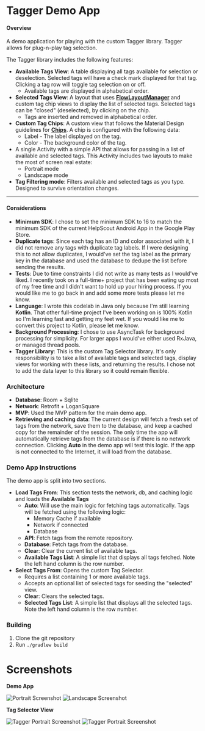 
# Tagger Demo App

#### Overview

A demo application for playing with the custom Tagger library. Tagger allows for plug-n-play tag selection.

The Tagger library includes the following features:

 - **Available Tags View**: A table displaying all tags available for selection or deselection. Selected tags will have a check mark displayed for that tag. Clicking a tag row will toggle tag selection on or off.  
	 - Available tags are displayed in alphabetical order.
 - **Selected Tags View**: A layout that uses [**FlowLayoutManager**][1] and custom tag chip views to display the list of selected tags. Selected tags can be "closed" (deselected), by clicking on the chip. 
	 - Tags are inserted and removed in alphabetical order. 
 - **Custom Tag Chips**:  A custom view that follows the Material Design guidelines for [**Chips**][2]. A chip is configured with the following data:
	 - Label - The label displayed on the tag.
	 - Color - The background color of the tag. 
 - A single Activity with a simple API that allows for passing in a list of available and selected tags. This Activity includes two layouts to make the most of screen real estate:
	 - Portrait mode
	 - Landscape mode
 - **Tag Filtering mode**: Filters available and selected tags as you type. Designed to survive orientation changes. 


----------
#### Considerations

 - **Minimum SDK**: I chose to set the minimum SDK to 16 to match the minimum SDK of the current HelpScout Android App in the Google Play Store. 
 - **Duplicate tags**: Since each tag has an ID and color associated with it, I did not remove any tags with duplicate tag labels. If I were designing this to not allow duplicates, I would've set the tag label as the primary key in the database and used the database to dedupe the list before sending the results. 
 - **Tests**: Due to time constraints I did not write as many tests as I would've liked. I recently took on a full-time+ project that has been eating up most of my free time and I didn't want to hold up your hiring process. If you would like me to go back in and add some more tests please let me know. 
 - **Language**: I wrote this codelab in Java only because I'm still learning **Kotlin**. That other full-time project I've been working on is 100% Kotlin so I'm learning fast and getting my feet wet. If you would like me to convert this project to Kotlin, please let me know. 
 - **Background Processing**: I chose to use AsyncTask for background processing for simplicity. For larger apps I would've either used RxJava, or managed thread pools. 
 - **Tagger Library**: This is the custom Tag Selector library. It's only responsibility is to take a list of available tags and selected tags, display views for working with these lists, and returning the results. I chose not to add the data layer to this library so it could remain flexible. 


### Architecture

 - **Database**: Room + Sqlite
 - **Network**: Retrofit + LoganSquare
 - **MVP**: Used the MVP pattern for the main demo app. 
 - **Retrieving and caching data**: The current design will fetch a fresh set of tags from the network, save them to the database, and keep a cached copy for the remainder of the session. The only time the app will automatically retrieve tags from the database is if there is no network connection. Clicking **Auto** in the demo app will test this logic. If the app is not connected to the Internet, it will load from the database. 


### Demo App Instructions
The demo app is split into two sections. 

 - **Load Tags From**: This section tests the network, db, and caching logic and loads the **Available Tags** 
	 - **Auto**: Will use the main logic for fetching tags automatically. Tags will be fetched using the following logic:
		 - Memory Cache if available
		 - Network if connected
		 - Database
	 - **API**: Fetch tags from the remote repository.
	 - **Database**: Fetch tags from the database.
	 - **Clear**: Clear the current list of available tags. 
	 - **Available Tags List**: A simple list that displays all tags fetched. Note the left hand column is the row number. 
 - **Select Tags From**: Opens the custom Tag Selector. 
	 - Requires a list containing 1 or more available tags. 
	 - Accepts an optional list of selected tags for seeding the "selected" view. 
	 - **Clear**: Clears the selected tags. 
	 - **Selected Tags List**: A simple list that displays all the selected tags. Note the left hand column is the row number. 

### Building

1. Clone the git repository
2. Run `./gradlew build`	

# Screenshots 
**Demo App**

![Portrait Screenshot](screenshots/main_portrait.png "Screenshot of main Demo App in portrait mode")
![Landscape Screenshot](screenshots/main_landscape.png "Screenshot of main Demo App in landscape mode")
 
**Tag Selector View**

![Tagger Portrait Screenshot](screenshots/tagger_portrait.png "Screenshot of the Tag Selector in portrait mode")
![Tagger Portrait Screenshot](screenshots/tagger_portrait.png "Screenshot of the Tag Selector in landscape mode")


  [1]: https://github.com/xiaofeng-han/AndroidLibs/tree/master/flowlayoutmanager
  [2]: https://material.io/guidelines/components/chips.html
